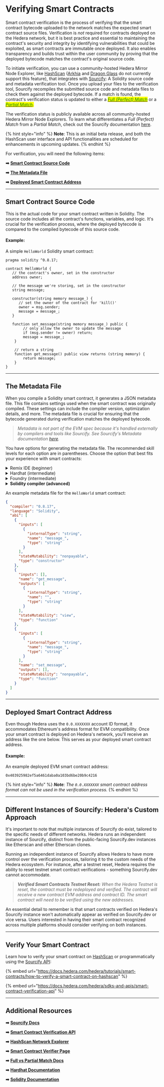 # Verifying Smart Contracts

Smart contract verification is the process of verifying that the smart contract bytecode uploaded to the network matches the expected smart contract source files. Verification is _not_ required for contracts deployed on the Hedera network, but it is best practice and essential to maintaining the contract's security and integrity by identifying vulnerabilities that could be exploited, as smart contracts are immutable once deployed. It also enables transparency and builds trust within the user community by proving that the deployed bytecode matches the contract's original source code.

To initiate verification, you can use a community-hosted Hedera Mirror Node Explorer, like [HashScan](https://hashscan.io/) ([Arkhia](https://explorer.arkhia.io/) and [Dragon Glass](https://app.dragonglass.me/) do not currently support this feature), that integrates with [Sourcify](../../support-and-community/glossary.md#sourcify): A Solidity source code and metadata verification tool. Once you upload your files to the verification tool, Sourcify recompiles the submitted source code and metadata files to check them against the deployed bytecode. If a match is found, the contract's verification status is updated to either a [_<mark style="color:green;">Full (Perfect) Match</mark>_](https://docs.sourcify.dev/docs/full-vs-partial-match/#full-perfect-matches) or a [_<mark style="color:green;">Partial Match</mark>_](https://docs.sourcify.dev/docs/full-vs-partial-match/#partial-matches)_<mark style="color:green;">.</mark>_

The verification status is publicly available across all community-hosted Hedera Mirror Node Explorers. To learn what differentiates a _Full (Perfect) Match_ from a _Partial Match_, check out the Sourcify documentation [here](https://docs.sourcify.dev/docs/full-vs-partial-match/).

{% hint style="info" %}
**Note**: This is an initial beta release, and both the HashScan user interface and API functionalities are scheduled for enhancements in upcoming updates.
{% endhint %}

For verification, you will need the following items:

**➡** [**Smart Contract Source Code**](verifying-smart-contracts-beta.md#smart-contract-source-code)

**➡** [**The Metadata File**](verifying-smart-contracts-beta.md#the-metadata-file)

**➡** [**Deployed Smart Contract Address**](verifying-smart-contracts-beta.md#deployed-smart-contract-address)

***

## Smart Contract Source Code

This is the actual code for your smart contract written in Solidity. The source code includes all the contract's functions, variables, and logic. It's crucial for the verification process, where the deployed bytecode is compared to the compiled bytecode of this source code.

#### Example:

A simple `HelloWorld` Solidity smart contract:

```solidity
pragma solidity ^0.8.17;

contract HelloWorld {
   // the contract's owner, set in the constructor
   address owner;
   
   // the message we're storing, set in the constructor
   string message;
 
   constructor(string memory message_) {
      // set the owner of the contract for 'kill()'
      owner = msg.sender;
      message = message_; 
   }
   
   function set_message(string memory message_) public {
        // only allow the owner to update the message
        if (msg.sender != owner) return;
        message = message_;
    }

    // return a string
    function get_message() public view returns (string memory) {
        return message;
    }
}
```

***

## The Metadata File

When you compile a Solidity smart contract, it generates a JSON metadata file. This file contains settings used when the smart contract was originally compiled. These settings can include the compiler version, optimization details, and more. The metadata file is crucial for ensuring that the bytecode generated during verification matches the deployed bytecode.

> _Metadata is not part of the EVM spec because it's handled externally by compilers and tools like Sourcify. See Sourcify's Metadata documentation_ [_here_](https://docs.sourcify.dev/docs/metadata/#metadata)_._

You have options for generating the metadata file. The recommended skill levels for each option are in parentheses. Choose the option that best fits your experience with smart contracts:

<details>

<summary>Remix IDE (beginner)</summary>

To create a metadata file in Remix, compile your smart contract and the compiled artifacts will be saved in the `artifacts/` directory and the `<dynamic_hash>.json` metadata file will be under `artifacts/build-info` and used for verification. Alternatively, you can copy and paste it from the Solidity compiler tab. Please see the image below.

![](../../.gitbook/assets/remix-metadata.png)

See the Remix IDE docs for more detailed documentation [here](https://remix-ide.readthedocs.io/en/latest/contract_metadata.html).

**Note:** Taking the bytecode and metadata from Remix and then deploying that on Hedera results in a _**full (perfect) match**_. Taking the bytecode and metadata from Remix _after_ deploying the contract on Hedera results in a _**partial match**_ or _**The deployed and recompiled bytecode don't match**_ error. _The requirement for verification with a contract compiled in Remix is just the smart contract's Solidity file._

</details>

<details>

<summary>Hardhat (intermediate)</summary>

To create the `.json` metadata file with Hardhat, compile the contract using the `npx hardhat compile` command. The compiled artifacts will be saved in the `artifacts/` directory and the `<dynamic_hash>.json` metadata file will be under `artifacts/build-info` and used for verification. See Sourcify Hardhat metadata documentation [here](https://docs.sourcify.dev/docs/metadata/#hardhat).

<img src="../../.gitbook/assets/hardhat-contract-artifacts.png" alt="" data-size="original">

**Note**: The requirement for verification with a contract compiled with Hardhat is only the `build-info` JSON file.

</details>

<details>

<summary>Foundry (intermediate)</summary>

To create the metadata file with Foundry, compile the contract using the `forge build` command. The compilation outputs to `out/CONTRACT_NAME` folder. The `.json` file contains the metadata of the contract under `"rawMetadata"` and `"metadata"` fields. However, you don't need to extract the metadata manually for verification. See Sourcify Foundry metadata documentation [here](https://docs.sourcify.dev/docs/metadata/#foundry).

![](../../.gitbook/assets/foundry-out-folder.png)

**Note**: The requirements for verification with a contract compiled with Foundry are both the `.json` metadata and the Solidity source file.

</details>

<details>

<summary><strong>Solidity compiler (advanced)</strong></summary>

You can pass the `--metadata` flag to the Solidity command line compiler to get the metadata output printed.

```
solc --metadata contracts/HelloWorld.sol
```

Write the metadata into a file with

```
solc --metadata contracts/HelloWorld.sol > metadata.json
```

**Note:`solc` vs. `solcjs`**

**📣** `solcjs` will not generate the metadata using the `--metadata` flag. The option is only supported in `solc`.

</details>

An example metadata file for the `HelloWorld` smart contract:

```json
{
  "compiler": "0.8.17",
  "language": "Solidity",
  "abi": [
    {
      "inputs": [
        {
          "internalType": "string",
          "name": "message_",
          "type": "string"
        }
      ],
      "stateMutability": "nonpayable",
      "type": "constructor"
    },
    {
      "inputs": [],
      "name": "get_message",
      "outputs": [
        {
          "internalType": "string",
          "name": "",
          "type": "string"
        }
      ],
      "stateMutability": "view",
      "type": "function"
    },
    {
      "inputs": [
        {
          "internalType": "string",
          "name": "message_",
          "type": "string"
        }
      ],
      "name": "set_message",
      "outputs": [],
      "stateMutability": "nonpayable",
      "type": "function"
    }
  ]
}
```

***

## Deployed Smart Contract Address

Even though Hedera uses the `0.0.XXXXXXX` account ID format, it accommodates Ethereum's address format for EVM compatibility. Once your smart contract is deployed on Hedera's network, you'll receive an address like the one below. This serves as your deployed smart contract address.

#### Example:

An example deployed EVM smart contract address:

```
0x403925982ef5a6461daba0a103bd6be20b9c4216
```

{% hint style="info" %}
_**Note**: The `0.0.XXXXXXX` smart contract address format can not be used in the verification process._
{% endhint %}

***

## Different Instances of Sourcify: Hedera's Custom Approach

It's important to note that multiple instances of Sourcify do exist, tailored to the specific needs of different networks. Hedera runs an independent instance of Sourcify, distinct from the public-facing Sourcify.dev instances like Etherscan and other Etherscan clones.

Running an independent instance of Sourcify allows Hedera to have more control over the verification process, tailoring it to the custom needs of the Hedera ecosystem. For instance, after a testnet reset, Hedera requires the ability to reset testnet smart contract verifications - something Sourcify.dev cannot accommodate.

> _**Verified Smart Contracts Testnet Reset:** When the Hedera Testnet is reset, the contract must be redeployed and verified. The contract will receive a new contract EVM address and contract ID. The smart contract will need to be verified using the new addresses._

An essential detail to remember is that smart contracts verified on Hedera's Sourcify instance won't automatically appear as verified on Sourcify.dev or vice versa. Users interested in having their smart contract recognized across multiple platforms should consider verifying on both instances.

***

## Verify Your Smart Contract

Learn how to verify your smart contract on [HashScan](../../tutorials/smart-contracts/how-to-verify-a-smart-contract-on-hashscan.md) or programmatically using the [Sourcify API](../../sdks-and-apis/smart-contract-verification-api.md):

{% embed url="https://docs.hedera.com/hedera/tutorials/smart-contracts/how-to-verify-a-smart-contract-on-hashscan" %}

{% embed url="https://docs.hedera.com/hedera/sdks-and-apis/smart-contract-verification-api" %}

***

## Additional Resources

**➡** [**Sourcify Docs**](https://docs.sourcify.dev/docs/intro)

**➡** [**Smart Contract Verification API**](../../sdks-and-apis/smart-contract-verification-api.md)

**➡** [**HashScan Network Explorer**](https://hashscan.io/)

**➡** [**Smart Contract Verifier Page**](https://verify.hashscan.io/)

**➡** [**Full vs Partial Match Docs**](https://docs.sourcify.dev/docs/full-vs-partial-match/)

**➡** [**Hardhat Documentation**](https://hardhat.org/hardhat-runner/docs/guides/compile-contracts)

**➡** [**Solidity Documentation**](https://docs.soliditylang.org/en/v0.8.23/)
